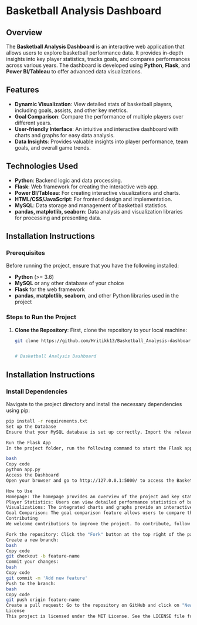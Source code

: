 # Basketball Analysis Dashboard

## Overview
The **Basketball Analysis Dashboard** is an interactive web application that allows users to explore basketball performance data. It provides in-depth insights into key player statistics, tracks goals, and compares performances across various years. The dashboard is developed using **Python**, **Flask**, and **Power BI/Tableau** to offer advanced data visualizations.

## Features
- **Dynamic Visualization**: View detailed stats of basketball players, including goals, assists, and other key metrics.
- **Goal Comparison**: Compare the performance of multiple players over different years.
- **User-friendly Interface**: An intuitive and interactive dashboard with charts and graphs for easy data analysis.
- **Data Insights**: Provides valuable insights into player performance, team goals, and overall game trends.

## Technologies Used
- **Python**: Backend logic and data processing.
- **Flask**: Web framework for creating the interactive web app.
- **Power BI/Tableau**: For creating interactive visualizations and charts.
- **HTML/CSS/JavaScript**: For frontend design and implementation.
- **MySQL**: Data storage and management of basketball statistics.
- **pandas, matplotlib, seaborn**: Data analysis and visualization libraries for processing and presenting data.

## Installation Instructions

### Prerequisites
Before running the project, ensure that you have the following installed:
- **Python** (>= 3.6)
- **MySQL** or any other database of your choice
- **Flask** for the web framework
- **pandas**, **matplotlib**, **seaborn**, and other Python libraries used in the project

### Steps to Run the Project

1. **Clone the Repository**:
   First, clone the repository to your local machine:
   ```bash
   git clone https://github.com/Hritikk13/Basketball_Analysis-dashboard.git


   # Basketball Analysis Dashboard

## Installation Instructions

### Install Dependencies
Navigate to the project directory and install the necessary dependencies using pip:

```bash
pip install -r requirements.txt
Set up the Database
Ensure that your MySQL database is set up correctly. Import the relevant basketball data into the database. You can modify the SQL schema as needed based on the project requirements.

Run the Flask App
In the project folder, run the following command to start the Flask application:

bash
Copy code
python app.py
Access the Dashboard
Open your browser and go to http://127.0.0.1:5000/ to access the Basketball Analysis Dashboard.

How to Use
Homepage: The homepage provides an overview of the project and key statistics.
Player Statistics: Users can view detailed performance statistics of basketball players across multiple seasons.
Visualizations: The integrated charts and graphs provide an interactive interface to analyze trends and player performance.
Goal Comparison: The goal comparison feature allows users to compare the goals scored by different players over a given set of years.
Contributing
We welcome contributions to improve the project. To contribute, follow these steps:

Fork the repository: Click the "Fork" button at the top right of the page to create your own copy of the repository.
Create a new branch:
bash
Copy code
git checkout -b feature-name
Commit your changes:
bash
Copy code
git commit -m 'Add new feature'
Push to the branch:
bash
Copy code
git push origin feature-name
Create a pull request: Go to the repository on GitHub and click on "New Pull Request" to submit your changes.
License
This project is licensed under the MIT License. See the LICENSE file for details.
